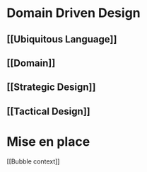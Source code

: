 # Domain Driven Design
## [[Ubiquitous Language]]
## [[Domain]]
## [[Strategic Design]]
## [[Tactical Design]]

# Mise en place
[[Bubble context]]
